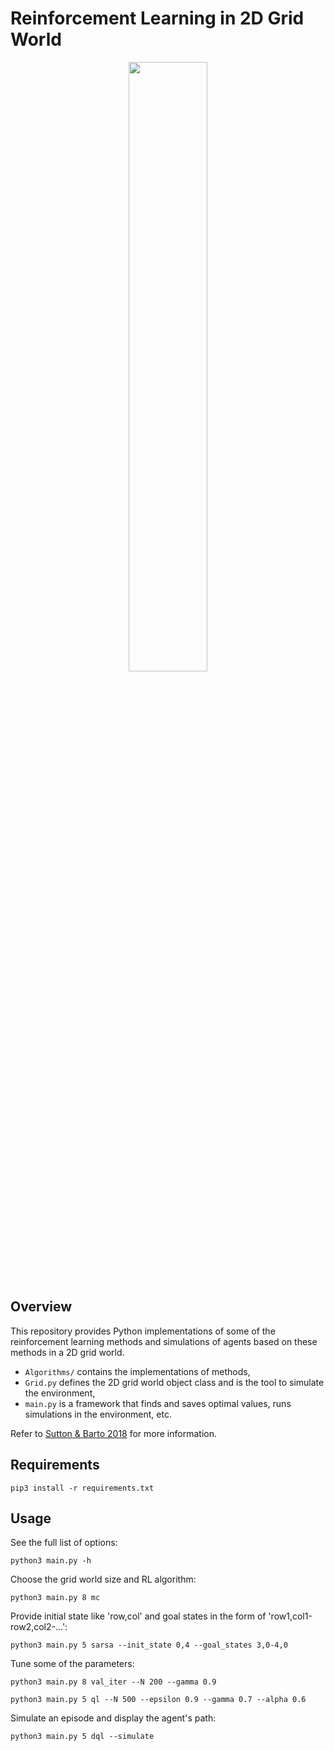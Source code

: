 # Reinforcement Learning in 2D Grid World
<p align="center">
 <img src="https://github.com/jasqari/GridWorld-Reinforcement-Learning/assets/44480584/307890e2-4f24-4fa2-9c0b-3395500ca049" width="50%" height="50%"/>
</p>

## Overview
This repository provides Python implementations of some of the reinforcement learning methods and simulations of agents based on these methods in a 2D grid world.
* `Algorithms/` contains the implementations of methods,
* `Grid.py` defines the 2D grid world object class and is the tool to simulate the environment,
* `main.py` is a framework that finds and saves optimal values, runs simulations in the environment, etc.

Refer to [Sutton & Barto 2018](http://incompleteideas.net/book/the-book-2nd.html) for more information.

## Requirements
```
pip3 install -r requirements.txt
```

## Usage
See the full list of options:
```
python3 main.py -h
```

Choose the grid world size and RL algorithm:
```
python3 main.py 8 mc
```

Provide initial state like 'row,col' and goal states in the form of 'row1,col1-row2,col2-...':
```
python3 main.py 5 sarsa --init_state 0,4 --goal_states 3,0-4,0
```

Tune some of the parameters:
```
python3 main.py 8 val_iter --N 200 --gamma 0.9 
```
```
python3 main.py 5 ql --N 500 --epsilon 0.9 --gamma 0.7 --alpha 0.6
```

Simulate an episode and display the agent's path:
```
python3 main.py 5 dql --simulate
```

